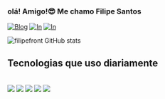
### olá! Amigo!😎 Me chamo Filipe Santos

[![Blog](https://img.shields.io/badge/WhatsApp-25D366?style=for-the-badge&logo=whatsapp&logoColor=white)](https://tr.ee/7qhc3eA-1G)
[![In](https://img.shields.io/badge/LinkedIn-0077B5?style=for-the-badge&logo=linkedin&logoColor=white)](https://www.linkedin.com/in/filipe-santos-769914276)
[![In](https://img.shields.io/badge/Instagram-E4405F?style=for-the-badge&logo=instagram&logoColor=white)](https://instagram.com/_santosfilipe?igshid=MzRlODBiNWFlZA==)


![filipefront GitHub stats](https://github-readme-stats.vercel.app/api?username=devsantos&show_icons=true&theme=radical)

## Tecnologias que uso diariamente 

<div style="display: inline_block"><br/>
   <img align="center" glt="html5" src="https://img.shields.io/badge/HTML5-E34F26?style=for-the-badge&logo=html5&logoColor=white" />
   <img align="center" glt="css" src="https://img.shields.io/badge/CSS-239120?&style=for-the-badge&logo=css3&logoColor=white" />
   <img align="center" glt="javaScript" src="https://img.shields.io/badge/JavaScript-F7DF1E?style=for-the-badge&logo=javascript&logoColor=black" />
   <img align="center" glt="Node.js" src="https://img.shields.io/badge/Node.js-43853D?style=for-the-badge&logo=node.js&logoColor=white" />
   <img align="center" glt="React" src="https://img.shields.io/badge/React-20232A?style=for-the-badge&logo=react&logoColor=61DAFB" />
</div>
